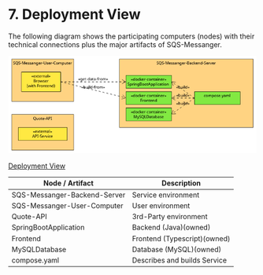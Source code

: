 # 7. Deployment View

The following diagram shows the participating computers (nodes) with their technical connections plus the major artifacts of SQS-Messanger.

![Deployment View](Files/7/Deployment_View.png)

[Deployment View](Files/7/Deployment_View.uxf)

| Node / Artifact              | Description                  |
|------------------------------|------------------------------|
| SQS-Messanger-Backend-Server | Service environment          |
| SQS-Messanger-User-Computer  | User environment             |
| Quote-API                    | 3rd-Party environment        |
| SpringBootApplication        | Backend (Java)(owned)        |
| Frontend                     | Frontend (Typescript)(owned) |
| MySQLDatabase                | Database (MySQL)(owned)      |
| compose.yaml                 | Describes and builds Service |